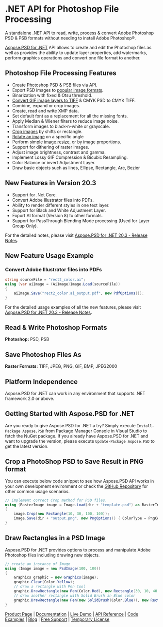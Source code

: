 # .NET API for Photoshop File Processing

A standalone .NET API to read, write, process & convert Adobe Photoshop PSD & PSB formats without needing to install Adobe Photoshop®.

[Aspose.PSD for .NET](https://products.aspose.com/psd/net) API allows to create and edit the Photoshop files as well as provides the ability to update layer properties, add watermarks, perform graphics operations and convert one file format to another.

## Photoshop File Processing Features

- Create Photoshop PSD & PSB files via API.
- Export PSD images to [popular image formats](https://docs.aspose.com/display/psdnet/Supported+File+Formats).
- Binarization with fixed & Otsu threshold.
- [Convert GIF image layers to TIFF](https://docs.aspose.com/display/psdnet/Converting+Images#ConvertingImages-ConvertGIFImageLayersToTIFFImage) & CMYK PSD to CMYK TIFF.
- Combine, expand or crop images.
- Create, read and write XMP data.
- Set default font as a replacement for all the missing fonts.
- Apply Median & Wiener filters to reduce image noise.
- Transform images to black-n-white or grayscale.
- [Crop images](https://docs.aspose.com/display/psdnet/Crop%2C+Rotate+and+Resize+Images#Crop,RotateandResizeImages-CroppingImages) by shifts or rectangle.
- [Rotate an image](https://docs.aspose.com/display/psdnet/Crop%2C+Rotate+and+Resize+Images#Crop,RotateandResizeImages-RotateandFlipanImage) on a specific angle
- Perform simple [image resize](https://docs.aspose.com/display/psdnet/Crop%2C+Rotate+and+Resize+Images#Crop,RotateandResizeImages-ResizingImages), or by image proportions.
- Support for dithering of raster images.
- Adjust image brightness, contrast and gamma.
- Implement Lossy GIF Compression & Bicubic Resampling.
- Color Balance or invert Adjustment Layer.
- Draw basic objects such as lines, Ellipse, Rectangle, Arc, Bezier

## New Features in Version 20.3

- Support for .Net Core.
- Convert Adobe Illustrator files into PDFs.
- Ability to render different styles in one text layer.
- Support for Black and White Adjustment Layer.
- Export AI format (Version 8) to other formats.
- Support for PassThrough Blending Mode processing (Used for Layer Group Only).

For the detailed notes, please visit [Aspose.PSD for .NET 20.3 - Release Notes](https://docs.aspose.com/display/psdnet/Aspose.PSD+for+.NET+20.3+-+Release+Notes).

## New Feature Usage Example

### Convert Adobe Illustrator files into PDFs

```csharp
string sourceFile = "rect2_color.ai";
using (var aiImage = (AiImage)Image.Load(sourceFile))
{
    aiImage.Save("rect2_color.ai_output.pdf", new PdfOptions());
}
```

For the detailed usage examples of all the new features, please visit [Aspose.PSD for .NET 20.3 - Release Notes](https://docs.aspose.com/display/psdnet/Aspose.PSD+for+.NET+20.3+-+Release+Notes).

## Read & Write Photoshop Formats

**Photoshop:** PSD, PSB

## Save Photoshop Files As

**Raster Formats:** TIFF, JPEG, PNG, GIF, BMP, JPEG2000

## Platform Independence

Aspose.PSD for .NET can work in any environment that supports .NET framework 2.0 or above.

## Getting Started with Aspose.PSD for .NET

Are you ready to give Aspose.PSD for .NET a try? Simply execute `Install-Package Aspose.PSD` from Package Manager Console in Visual Studio to fetch the NuGet package. If you already have Aspose.PSD for .NET and want to upgrade the version, please execute `Update-Package Aspose.PSD` to get the latest version.

## Crop a PhotoShop PSD to Save Result in PNG format

You can execute below code snippet to see how Aspose.PSD API works in your own development environment or check the [GitHub Repository](https://github.com/aspose-psd/Aspose.PSD-for-.NET) for other common usage scenarios. 

```csharp
// implement correct Crop method for PSD files.
using (RasterImage image = Image.Load(dir + "template.psd") as RasterImage)
{
    image.Crop(new Rectangle(10, 30, 100, 100));
    image.Save(dir + "output.png", new PngOptions() { ColorType = PngColorType.TruecolorWithAlpha });
}
```

## Draw Rectangles in a PSD Image

Aspose.PSD for .NET provides options to process and manipulate Adobe Photoshop files including drawing new objects.

```csharp
// create an instance of Image
using (Image image = new PsdImage(100, 100))
{
    Graphics graphic = new Graphics(image);
    graphic.Clear(Color.Yellow);
    // draw a rectangle with Pen tool
    graphic.DrawRectangle(new Pen(Color.Red), new Rectangle(30, 10, 40, 80));
    // draw another rectangle with Solid Brush in Blue color
    graphic.DrawRectangle(new Pen(new SolidBrush(Color.Blue)), new Rectangle(10, 30, 80, 40));
}
```

[Product Page](https://products.aspose.com/psd/net) | [Documentation](https://docs.aspose.com/display/psdnet/Home) | [Live Demo](https://products.aspose.app/psd/family) | [API Reference](https://apireference.aspose.com/net/psd) | [Code Examples](https://github.com/aspose-psd/Aspose.PSD-for-.NET) | [Blog](https://blog.aspose.com/category/psd/) | [Free Support](https://forum.aspose.com/c/psd) |  [Temporary License](https://purchase.aspose.com/temporary-license)
